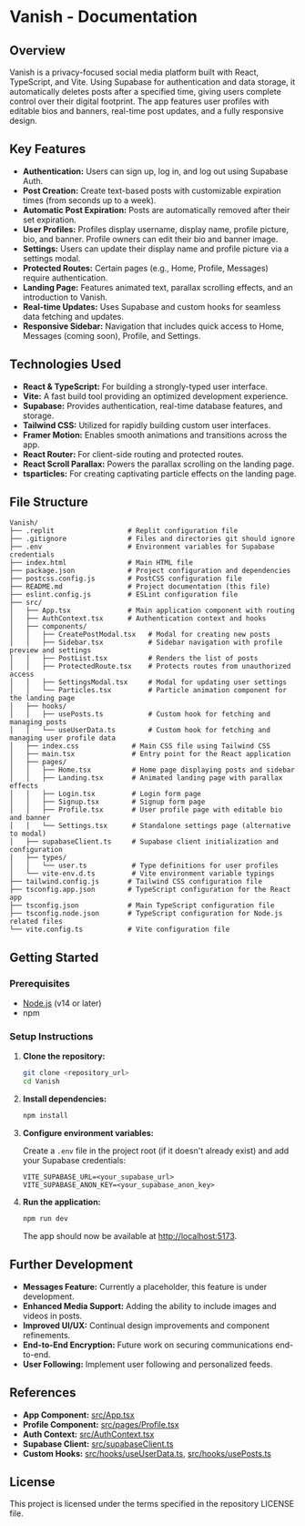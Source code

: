 # Vanish - Documentation

## Overview

Vanish is a privacy-focused social media platform built with React, TypeScript, and Vite. Using Supabase for authentication and data storage, it automatically deletes posts after a specified time, giving users complete control over their digital footprint. The app features user profiles with editable bios and banners, real-time post updates, and a fully responsive design.

## Key Features

- **Authentication:** Users can sign up, log in, and log out using Supabase Auth.
- **Post Creation:** Create text-based posts with customizable expiration times (from seconds up to a week).
- **Automatic Post Expiration:** Posts are automatically removed after their set expiration.
- **User Profiles:** Profiles display username, display name, profile picture, bio, and banner. Profile owners can edit their bio and banner image.
- **Settings:** Users can update their display name and profile picture via a settings modal.
- **Protected Routes:** Certain pages (e.g., Home, Profile, Messages) require authentication.
- **Landing Page:** Features animated text, parallax scrolling effects, and an introduction to Vanish.
- **Real-time Updates:** Uses Supabase and custom hooks for seamless data fetching and updates.
- **Responsive Sidebar:** Navigation that includes quick access to Home, Messages (coming soon), Profile, and Settings.

## Technologies Used

- **React & TypeScript:** For building a strongly-typed user interface.
- **Vite:** A fast build tool providing an optimized development experience.
- **Supabase:** Provides authentication, real-time database features, and storage.
- **Tailwind CSS:** Utilized for rapidly building custom user interfaces.
- **Framer Motion:** Enables smooth animations and transitions across the app.
- **React Router:** For client-side routing and protected routes.
- **React Scroll Parallax:** Powers the parallax scrolling on the landing page.
- **tsparticles:** For creating captivating particle effects on the landing page.

## File Structure

```
Vanish/
├── .replit                  # Replit configuration file
├── .gitignore               # Files and directories git should ignore
├── .env                     # Environment variables for Supabase credentials
├── index.html               # Main HTML file
├── package.json             # Project configuration and dependencies
├── postcss.config.js        # PostCSS configuration file
├── README.md                # Project documentation (this file)
├── eslint.config.js         # ESLint configuration file
├── src/
│   ├── App.tsx              # Main application component with routing
│   ├── AuthContext.tsx      # Authentication context and hooks
│   ├── components/
│   │   ├── CreatePostModal.tsx   # Modal for creating new posts
│   │   ├── Sidebar.tsx           # Sidebar navigation with profile preview and settings
│   │   ├── PostList.tsx          # Renders the list of posts
│   │   ├── ProtectedRoute.tsx    # Protects routes from unauthorized access
│   │   ├── SettingsModal.tsx     # Modal for updating user settings
│   │   └── Particles.tsx         # Particle animation component for the landing page
│   ├── hooks/
│   │   ├── usePosts.ts           # Custom hook for fetching and managing posts
│   │   └── useUserData.ts        # Custom hook for fetching and managing user profile data
│   ├── index.css             # Main CSS file using Tailwind CSS
│   ├── main.tsx              # Entry point for the React application
│   ├── pages/
│   │   ├── Home.tsx          # Home page displaying posts and sidebar
│   │   ├── Landing.tsx       # Animated landing page with parallax effects
│   │   ├── Login.tsx         # Login form page
│   │   ├── Signup.tsx        # Signup form page
│   │   ├── Profile.tsx       # User profile page with editable bio and banner
│   │   └── Settings.tsx      # Standalone settings page (alternative to modal)
│   ├── supabaseClient.ts     # Supabase client initialization and configuration
│   ├── types/
│   │   └── user.ts           # Type definitions for user profiles
│   └── vite-env.d.ts         # Vite environment variable typings
├── tailwind.config.js       # Tailwind CSS configuration file
├── tsconfig.app.json        # TypeScript configuration for the React app
├── tsconfig.json            # Main TypeScript configuration file
├── tsconfig.node.json       # TypeScript configuration for Node.js related files
└── vite.config.ts           # Vite configuration file
```

## Getting Started

### Prerequisites

- [Node.js](https://nodejs.org/) (v14 or later)
- npm

### Setup Instructions

1. **Clone the repository:**

   ```bash
   git clone <repository_url>
   cd Vanish
   ```

2. **Install dependencies:**

   ```bash
   npm install
   ```

3. **Configure environment variables:**

   Create a `.env` file in the project root (if it doesn't already exist) and add your Supabase credentials:

   ```
   VITE_SUPABASE_URL=<your_supabase_url>
   VITE_SUPABASE_ANON_KEY=<your_supabase_anon_key>
   ```

4. **Run the application:**

   ```bash
   npm run dev
   ```

   The app should now be available at [http://localhost:5173](http://localhost:5173).

## Further Development

- **Messages Feature:** Currently a placeholder, this feature is under development.
- **Enhanced Media Support:** Adding the ability to include images and videos in posts.
- **Improved UI/UX:** Continual design improvements and component refinements.
- **End-to-End Encryption:** Future work on securing communications end-to-end.
- **User Following:** Implement user following and personalized feeds.

## References

- **App Component:** [src/App.tsx](src/App.tsx)
- **Profile Component:** [src/pages/Profile.tsx](src/pages/Profile.tsx)
- **Auth Context:** [src/AuthContext.tsx](src/AuthContext.tsx)
- **Supabase Client:** [src/supabaseClient.ts](src/supabaseClient.ts)
- **Custom Hooks:** [src/hooks/useUserData.ts](src/hooks/useUserData.ts), [src/hooks/usePosts.ts](src/hooks/usePosts.ts)

## License

This project is licensed under the terms specified in the repository LICENSE file.
